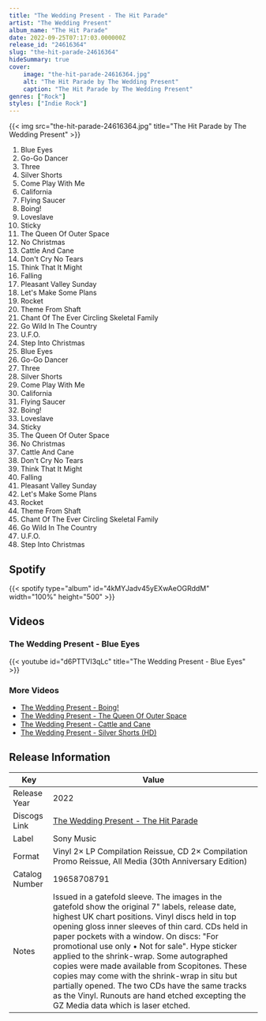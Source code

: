 ```yaml
---
title: "The Wedding Present - The Hit Parade"
artist: "The Wedding Present"
album_name: "The Hit Parade"
date: 2022-09-25T07:17:03.000000Z
release_id: "24616364"
slug: "the-hit-parade-24616364"
hideSummary: true
cover:
    image: "the-hit-parade-24616364.jpg"
    alt: "The Hit Parade by The Wedding Present"
    caption: "The Hit Parade by The Wedding Present"
genres: ["Rock"]
styles: ["Indie Rock"]
---
```


{{< img src="the-hit-parade-24616364.jpg" title="The Hit Parade by The Wedding Present" >}}

<!-- section break -->

1. Blue Eyes
2. Go-Go Dancer
3. Three
4. Silver Shorts
5. Come Play With Me
6. California
7. Flying Saucer
8. Boing!
9. Loveslave
10. Sticky
11. The Queen Of Outer Space
12. No Christmas
13. Cattle And Cane
14. Don't Cry No Tears
15. Think That It Might
16. Falling
17. Pleasant Valley Sunday
18. Let's Make Some Plans
19. Rocket
20. Theme From Shaft
21. Chant Of The Ever Circling Skeletal Family
22. Go Wild In The Country
23. U.F.O.
24. Step Into Christmas
25. Blue Eyes
26. Go-Go Dancer
27. Three
28. Silver Shorts
29. Come Play With Me
30. California 
31. Flying Saucer 
32. Boing!
33. Loveslave
34. Sticky
35. The Queen Of Outer Space
36. No Christmas 
37. Cattle And Cane 
38. Don't Cry No Tears
39. Think That It Might
40. Falling
41. Pleasant Valley Sunday
42. Let's Make Some Plans
43. Rocket
44. Theme From Shaft
45. Chant Of The Ever Circling Skeletal Family
46. Go Wild In The Country 
47. U.F.O.
48. Step Into Christmas 

<!-- section break -->


## Spotify
{{< spotify type="album" id="4kMYJadv45yEXwAeOGRddM" width="100%" height="500" >}}



## Videos
### The Wedding Present -  Blue Eyes
{{< youtube id="d6PTTVI3qLc" title="The Wedding Present -  Blue Eyes" >}}<br>

### More Videos

- [The Wedding Present -  Boing!](https://www.youtube.com/watch?v=3-1Fmlk9t2s)
- [The Wedding Present - The Queen Of Outer Space](https://www.youtube.com/watch?v=EsOAf_5XSaI)
- [The Wedding Present - Cattle and Cane](https://www.youtube.com/watch?v=AJr9GYf9FkQ)
- [The Wedding Present - Silver Shorts (HD)](https://www.youtube.com/watch?v=xrh2iV7MISw)


## Release Information
|  Key           | Value                                                |
| ---------------| ---------------------------------------------------- |
| Release Year   | 2022                                   |
| Discogs Link   | [The Wedding Present - The Hit Parade](https://www.discogs.com/release/24616364-The-Wedding-Present-The-Hit-Parade) |
| Label          | Sony Music |
| Format         | Vinyl 2× LP Compilation Reissue, CD 2× Compilation Promo Reissue, All Media (30th Anniversary Edition) |
| Catalog Number | 19658708791 |
| Notes | Issued in a gatefold sleeve. The images in the gatefold show the original 7" labels, release date, highest UK chart positions. Vinyl discs held in top opening gloss inner sleeves of thin card. CDs held in paper pockets with a window. On discs: "For promotional use only • Not for sale". Hype sticker applied to the shrink-wrap.  Some autographed copies were made available from Scopitones. These copies may come with the shrink-wrap in situ but partially opened.  The two CDs have the same tracks as the Vinyl. Runouts are hand etched excepting the GZ Media data which is laser etched. |
